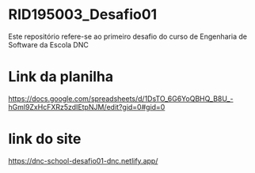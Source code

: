 # RID195003_Desafio01
Este repositório refere-se ao primeiro desafio do curso de Engenharia de Software da Escola DNC

# Link da planilha
https://docs.google.com/spreadsheets/d/1DsTO_6G6YoQBHQ_B8U_-hGml9ZxHcFXRz5zdIEtpNJM/edit?gid=0#gid=0

# link do site
https://dnc-school-desafio01-dnc.netlify.app/
